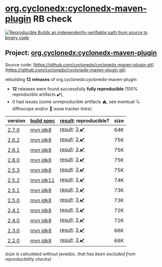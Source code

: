 [org.cyclonedx:cyclonedx-maven-plugin](https://search.maven.org/artifact/org.cyclonedx/cyclonedx-maven-plugin/) RB check
=======

[![Reproducible Builds](https://reproducible-builds.org/images/logos/rb.svg) an independently-verifiable path from source to binary code](https://reproducible-builds.org/)

## Project: [org.cyclonedx:cyclonedx-maven-plugin](https://search.maven.org/artifact/org.cyclonedx/cyclonedx-maven-plugin/)

Source code: [https://github.com/cyclonedx/cyclonedx-maven-plugin.git](https://github.com/cyclonedx/cyclonedx-maven-plugin.git)

rebuilding **12 releases** of org.cyclonedx:cyclonedx-maven-plugin:
- **12** releases were found successfully **fully reproducible** (100% reproducible artifacts :heavy_check_mark:),
- 0 had issues (some unreproducible artifacts :warning:, see eventual :mag: diffoscope and/or :memo: issue tracker links):

| version | [build spec](/BUILDSPEC.md) | [result](https://reproducible-builds.org/docs/jvm/): reproducible? | size |
| -- | --------- | ------ | -- |
| [2.7.0](https://search.maven.org/artifact/org.cyclonedx/cyclonedx-maven-plugin/2.7.0/pom) | [mvn jdk8](cyclonedx-maven-plugin-2.7.0.buildspec) | [result](cyclonedx-maven-plugin-2.7.0.buildinfo): [3 :heavy_check_mark: ](cyclonedx-maven-plugin-2.7.0.buildcompare) | 64K |
| [2.6.2](https://search.maven.org/artifact/org.cyclonedx/cyclonedx-maven-plugin/2.6.2/pom) | [mvn jdk8](cyclonedx-maven-plugin-2.6.2.buildspec) | [result](cyclonedx-maven-plugin-2.6.2.buildinfo): [3 :heavy_check_mark: ](cyclonedx-maven-plugin-2.6.2.buildcompare) | 75K |
| [2.6.1](https://search.maven.org/artifact/org.cyclonedx/cyclonedx-maven-plugin/2.6.1/pom) | [mvn jdk8](cyclonedx-maven-plugin-2.6.1.buildspec) | [result](cyclonedx-maven-plugin-2.6.1.buildinfo): [3 :heavy_check_mark: ](cyclonedx-maven-plugin-2.6.1.buildcompare) | 75K |
| [2.6.0](https://search.maven.org/artifact/org.cyclonedx/cyclonedx-maven-plugin/2.6.0/pom) | [mvn jdk8](cyclonedx-maven-plugin-2.6.0.buildspec) | [result](cyclonedx-maven-plugin-2.6.0.buildinfo): [3 :heavy_check_mark: ](cyclonedx-maven-plugin-2.6.0.buildcompare) | 75K |
| [2.5.3](https://search.maven.org/artifact/org.cyclonedx/cyclonedx-maven-plugin/2.5.3/pom) | [mvn jdk8](cyclonedx-maven-plugin-2.5.3.buildspec) | [result](cyclonedx-maven-plugin-2.5.3.buildinfo): [3 :heavy_check_mark: ](cyclonedx-maven-plugin-2.5.3.buildcompare) | 75K |
| [2.5.2](https://search.maven.org/artifact/org.cyclonedx/cyclonedx-maven-plugin/2.5.2/pom) | [mvn jdk11](cyclonedx-maven-plugin-2.5.2.buildspec) | [result](cyclonedx-maven-plugin-2.5.2.buildinfo): [3 :heavy_check_mark: ](cyclonedx-maven-plugin-2.5.2.buildcompare) | 74K |
| [2.5.1](https://search.maven.org/artifact/org.cyclonedx/cyclonedx-maven-plugin/2.5.1/pom) | [mvn jdk8](cyclonedx-maven-plugin-2.5.1.buildspec) | [result](cyclonedx-maven-plugin-2.5.1.buildinfo): [3 :heavy_check_mark: ](cyclonedx-maven-plugin-2.5.1.buildcompare) | 73K |
| [2.5.0](https://search.maven.org/artifact/org.cyclonedx/cyclonedx-maven-plugin/2.5.0/pom) | [mvn jdk8](cyclonedx-maven-plugin-2.5.0.buildspec) | [result](cyclonedx-maven-plugin-2.5.0.buildinfo): [3 :heavy_check_mark: ](cyclonedx-maven-plugin-2.5.0.buildcompare) | 73K |
| [2.4.1](https://search.maven.org/artifact/org.cyclonedx/cyclonedx-maven-plugin/2.4.1/pom) | [mvn jdk8](cyclonedx-maven-plugin-2.4.1.buildspec) | [result](cyclonedx-maven-plugin-2.4.1.buildinfo): [3 :heavy_check_mark: ](cyclonedx-maven-plugin-2.4.1.buildcompare) | 72K |
| [2.4.0](https://search.maven.org/artifact/org.cyclonedx/cyclonedx-maven-plugin/2.4.0/pom) | [mvn jdk8](cyclonedx-maven-plugin-2.4.0.buildspec) | [result](cyclonedx-maven-plugin-2.4.0.buildinfo): [3 :heavy_check_mark: ](cyclonedx-maven-plugin-2.4.0.buildcompare) | 72K |
| [2.3.0](https://search.maven.org/artifact/org.cyclonedx/cyclonedx-maven-plugin/2.3.0/pom) | [mvn jdk8](cyclonedx-maven-plugin-2.3.0.buildspec) | [result](cyclonedx-maven-plugin-2.3.0.buildinfo): [3 :heavy_check_mark: ](cyclonedx-maven-plugin-2.3.0.buildcompare) | 66K |
| [2.2.0](https://search.maven.org/artifact/org.cyclonedx/cyclonedx-maven-plugin/2.2.0/pom) | [mvn jdk8](cyclonedx-maven-plugin-2.2.0.buildspec) | [result](cyclonedx-maven-plugin-2.2.0.buildinfo): [3 :heavy_check_mark: ](cyclonedx-maven-plugin-2.2.0.buildcompare) | 66K |

<i>(size is calculated without javadoc, that has been excluded from reproducibility checks)</i>
